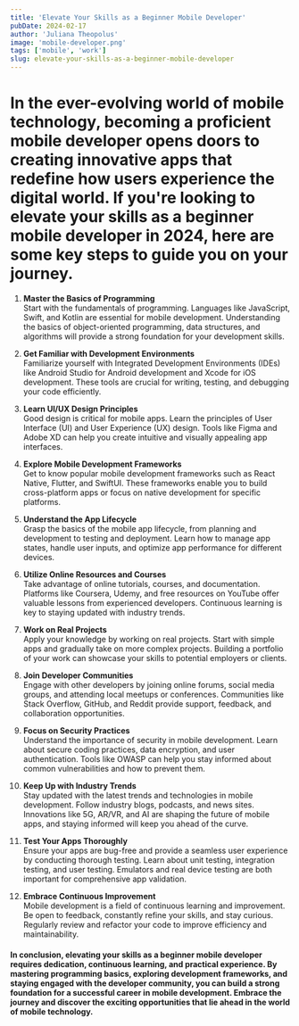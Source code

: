 ```yaml
---
title: 'Elevate Your Skills as a Beginner Mobile Developer'
pubDate: 2024-02-17
author: 'Juliana Theopolus'
image: 'mobile-developer.png'
tags: ['mobile', 'work']
slug: elevate-your-skills-as-a-beginner-mobile-developer
---
```


# In the ever-evolving world of mobile technology, becoming a proficient mobile developer opens doors to creating innovative apps that redefine how users experience the digital world. If you're looking to elevate your skills as a beginner mobile developer in 2024, here are some key steps to guide you on your journey.

1. **Master the Basics of Programming**<br/>
Start with the fundamentals of programming. Languages like JavaScript, Swift, and Kotlin are essential for mobile development. Understanding the basics of object-oriented programming, data structures, and algorithms will provide a strong foundation for your development skills.

2. **Get Familiar with Development Environments**<br/>
Familiarize yourself with Integrated Development Environments (IDEs) like Android Studio for Android development and Xcode for iOS development. These tools are crucial for writing, testing, and debugging your code efficiently.

3. **Learn UI/UX Design Principles**<br/>
Good design is critical for mobile apps. Learn the principles of User Interface (UI) and User Experience (UX) design. Tools like Figma and Adobe XD can help you create intuitive and visually appealing app interfaces.

4. **Explore Mobile Development Frameworks**<br/>
Get to know popular mobile development frameworks such as React Native, Flutter, and SwiftUI. These frameworks enable you to build cross-platform apps or focus on native development for specific platforms.

5. **Understand the App Lifecycle**<br/>
Grasp the basics of the mobile app lifecycle, from planning and development to testing and deployment. Learn how to manage app states, handle user inputs, and optimize app performance for different devices.

6. **Utilize Online Resources and Courses**<br/>
Take advantage of online tutorials, courses, and documentation. Platforms like Coursera, Udemy, and free resources on YouTube offer valuable lessons from experienced developers. Continuous learning is key to staying updated with industry trends.

7. **Work on Real Projects**<br/>
Apply your knowledge by working on real projects. Start with simple apps and gradually take on more complex projects. Building a portfolio of your work can showcase your skills to potential employers or clients.

8. **Join Developer Communities**<br/>
Engage with other developers by joining online forums, social media groups, and attending local meetups or conferences. Communities like Stack Overflow, GitHub, and Reddit provide support, feedback, and collaboration opportunities.

9. **Focus on Security Practices**<br/>
Understand the importance of security in mobile development. Learn about secure coding practices, data encryption, and user authentication. Tools like OWASP can help you stay informed about common vulnerabilities and how to prevent them.

10. **Keep Up with Industry Trends**<br/>
Stay updated with the latest trends and technologies in mobile development. Follow industry blogs, podcasts, and news sites. Innovations like 5G, AR/VR, and AI are shaping the future of mobile apps, and staying informed will keep you ahead of the curve.

11. **Test Your Apps Thoroughly**<br/>
Ensure your apps are bug-free and provide a seamless user experience by conducting thorough testing. Learn about unit testing, integration testing, and user testing. Emulators and real device testing are both important for comprehensive app validation.

12. **Embrace Continuous Improvement**<br/>
Mobile development is a field of continuous learning and improvement. Be open to feedback, constantly refine your skills, and stay curious. Regularly review and refactor your code to improve efficiency and maintainability.

#### In conclusion, elevating your skills as a beginner mobile developer requires dedication, continuous learning, and practical experience. By mastering programming basics, exploring development frameworks, and staying engaged with the developer community, you can build a strong foundation for a successful career in mobile development. Embrace the journey and discover the exciting opportunities that lie ahead in the world of mobile technology.